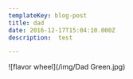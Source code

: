 ```yaml
---
templateKey: blog-post
title: dad
date: 2016-12-17T15:04:10.000Z
description:  test

---
```


![flavor wheel](/img/Dad Green.jpg)
